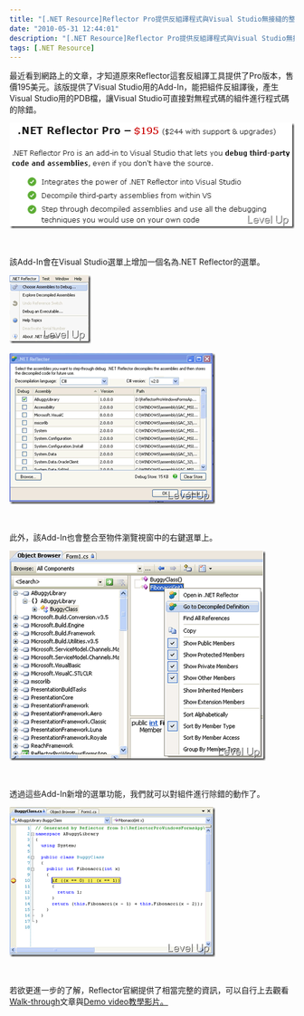 ```yaml
---
title: "[.NET Resource]Reflector Pro提供反組譯程式與Visual Studio無接縫的整合"
date: "2010-05-31 12:44:01"
description: "[.NET Resource]Reflector Pro提供反組譯程式與Visual Studio無接縫的整合"
tags: [.NET Resource]
---
```


<p>最近看到網路上的文章，才知道原來Reflector這套反組譯工具提供了Pro版本，售價195美元。該版提供了Visual Studio用的Add-In，能把組件反組譯後，產生Visual Studio用的PDB檔，讓Visual Studio可直接對無程式碼的組件進行程式碼的除錯。</p>  <p><img style="border-bottom: 0px; border-left: 0px; display: inline; border-top: 0px; border-right: 0px" title="image" border="0" alt="image" src="\images\posts\15511\image_thumb.png" width="508" height="187" /></a> </p>  <p> </p>  <p>該Add-In會在Visual Studio選單上增加一個名為.NET Reflector的選單。</p>  <p><a href="http://files.dotblogs.com.tw/larrynung/1005/56bd369b9166_14CFD/image_6.png"><img style="border-bottom: 0px; border-left: 0px; display: inline; border-top: 0px; border-right: 0px" title="image" border="0" alt="image" src="\images\posts\15511\image_thumb_2.png" width="144" height="121" /></a>  </p>  <p><a href="http://files.dotblogs.com.tw/larrynung/1005/56bd369b9166_14CFD/image_4.png"><img style="border-bottom: 0px; border-left: 0px; display: inline; border-top: 0px; border-right: 0px" title="image" border="0" alt="image" src="\images\posts\15511\image_thumb_1.png" width="364" height="267" /></a>  </p>  <p> </p>  <p>此外，該Add-In也會整合至物件瀏覽視窗中的右鍵選單上。</p>  <p><a href="http://files.dotblogs.com.tw/larrynung/1005/56bd369b9166_14CFD/image_8.png"><img style="border-bottom: 0px; border-left: 0px; display: inline; border-top: 0px; border-right: 0px" title="image" border="0" alt="image" src="\images\posts\15511\image_thumb_3.png" width="453" height="371" /></a> </p>  <p> </p>  <p>透過這些Add-In新增的選單功能，我們就可以對組件進行除錯的動作了。</p>  <p><a href="http://files.dotblogs.com.tw/larrynung/1005/56bd369b9166_14CFD/image_10.png"><img style="border-bottom: 0px; border-left: 0px; display: inline; border-top: 0px; border-right: 0px" title="image" border="0" alt="image" src="\images\posts\15511\image_thumb_4.png" width="364" height="265" /></a> </p>  <p> </p>  <p>若欲更進一步的了解，Reflector官網提供了相當完整的資訊，可以自行上去觀看<a href="http://www.red-gate.com/walkthrough.htm" target="_blank">Walk-through</a>文章與<a href="http://www.red-gate.com/video_pro.htm" target="_blank">Demo video教學影片。</p>
